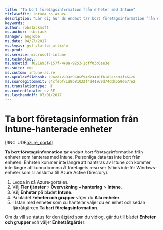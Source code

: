 ```yaml
---
title: "Ta bort företagsinformation från enheter med Intune"
titleSuffix: Intune on Azure
description: "Lär dig hur du endast tar bort företagsinformation från enheter som du hanterar med Intune.\""
keywords: 
author: robstackmsft
ms.author: robstack
manager: angrobe
ms.date: 04/27/2017
ms.topic: get-started-article
ms.prod: 
ms.service: microsoft-intune
ms.technology: 
ms.assetid: f021e95f-157f-4e8a-9253-1cff03d6ee3e
ms.suite: ems
ms.custom: intune-azure
ms.openlocfilehash: 39acd12333e9685f94d23416fb1a61ce93f45476
ms.sourcegitcommit: 34cfebfc1d8b81032f4d41869d74dda559e677e2
ms.translationtype: HT
ms.contentlocale: sv-SE
ms.lasthandoff: 07/01/2017
---
```

# <a name="remove-company-data-from-intune-managed-devices"></a>Ta bort företagsinformation från Intune-hanterade enheter


[!INCLUDE[azure_portal](./includes/azure_portal.md)]

**Ta bort företagsinformation** tar endast bort företagsinformation från enheter som hanteras med Intune. Personliga data tas inte bort från enheten. Enheten kommer inte längre att hanteras av Intune och kommer inte längre att kunna komma åt företagets resurser (stöds inte för Windows-enheter som är anslutna till Azure Active Directory).

1. Logga in på Azure-portalen.
2. Välj **Fler tjänster** > **Övervakning + hantering** > **Intune**.
3. Välj **Enheter** på bladet **Intune**.
4. På bladet **Enheter och grupper** väljer du **Alla enheter**.
5. I listan med enheter som du hanterar väljer du en enhet och sedan fjärråtgärden **Ta bort företagsinformation**.

Om du vill se status för den åtgärd som du vidtog, går du till bladet **Enheter och grupper** och väljer **Enhetsåtgärder**.
